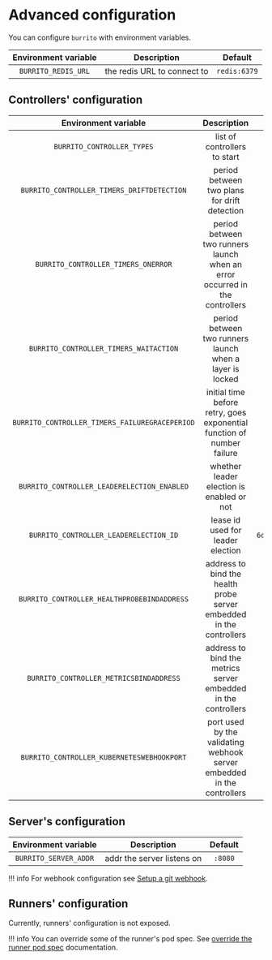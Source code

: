 # Advanced configuration

You can configure `burrito` with environment variables.

| Environment variable |         Description         |   Default    |
| :------------------: | :-------------------------: | :----------: |
| `BURRITO_REDIS_URL`  | the redis URL to connect to | `redis:6379` |

## Controllers' configuration

|            Environment variable                      |                                       Description                                            |             Default              |
| :--------------------------------------------------: | :------------------------------------------------------------------------------------------: | :------------------------------: |
|         `BURRITO_CONTROLLER_TYPES`                   |                                list of controllers to start                                  |        `layer,repository`        |
| `BURRITO_CONTROLLER_TIMERS_DRIFTDETECTION`           |                         period between two plans for drift detection                         |              `20m`               |
|     `BURRITO_CONTROLLER_TIMERS_ONERROR`              |           period between two runners launch when an error occurred in the controllers        |               `1m`               |
|   `BURRITO_CONTROLLER_TIMERS_WAITACTION`             |                   period between two runners launch when a layer is locked                   |               `1m`               |
|   `BURRITO_CONTROLLER_TIMERS_FAILUREGRACEPERIOD`     |           initial time before retry, goes exponential function of number failure             |              `15s`               |
| `BURRITO_CONTROLLER_LEADERELECTION_ENABLED`          |                           whether leader election is enabled or not                          |              `true`              |
|   `BURRITO_CONTROLLER_LEADERELECTION_ID`             |                               lease id used for leader election                              | `6d185457.terraform.padok.cloud` |
| `BURRITO_CONTROLLER_HEALTHPROBEBINDADDRESS`          |             address to bind the health probe server embedded in the controllers              |             `:8081`              |
|   `BURRITO_CONTROLLER_METRICSBINDADDRESS`            |               address to bind the metrics server embedded in the controllers                 |             `:8080`              |
| `BURRITO_CONTROLLER_KUBERNETESWEBHOOKPORT`           |             port used by the validating webhook server embedded in the controllers           |              `9443`              |

## Server's configuration

| Environment variable  |        Description         | Default |
| :-------------------: | :------------------------: | :-----: |
| `BURRITO_SERVER_ADDR` | addr the server listens on | `:8080` |

!!! info
    For webhook configuration see [Setup a git webhook](./git-webhook.md).

## Runners' configuration

Currently, runners' configuration is not exposed.

!!! info
    You can override some of the runner's pod spec. See [override the runner pod spec](../user-guide/override-runner.md) documentation.
